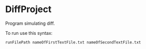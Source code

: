 # DiffProject

Program simulating diff.

To run use this syntax:

```
runFilePath nameOfFirstTextFile.txt nameOfSecondTextFile.txt
```
